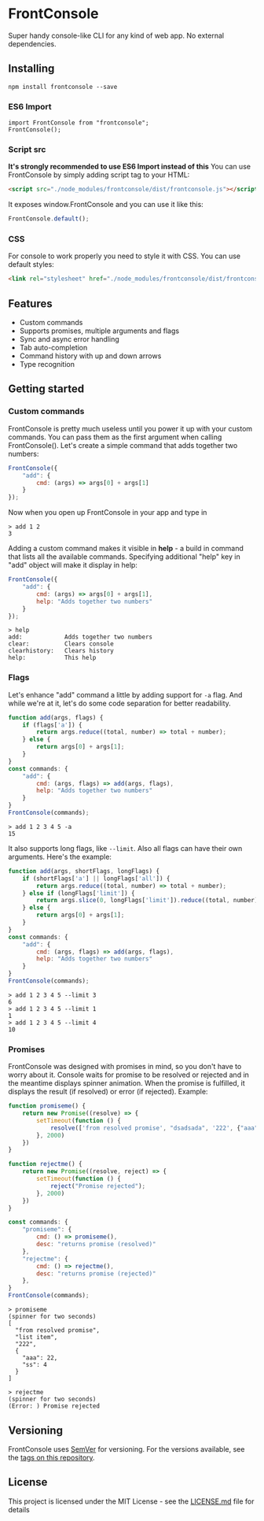 # FrontConsole
Super handy console-like CLI for any kind of web app. No external dependencies.

## Installing
```
npm install frontconsole --save
```

### ES6 Import
```
import FrontConsole from "frontconsole";
FrontConsole();
```

### Script src
**It's strongly recommended to use ES6 Import instead of this**
You can use FrontConsole by simply adding script tag to your HTML:
```html
<script src="./node_modules/frontconsole/dist/frontconsole.js"></script>
```
It exposes window.FrontConsole and you can use it like this:
```javascript
FrontConsole.default();
```
### CSS
For console to work properly you need to style it with CSS. You can use default styles:
```html
<link rel="stylesheet" href="./node_modules/frontconsole/dist/frontconsole.css">
```

## Features
* Custom commands
* Supports promises, multiple arguments and flags 
* Sync and async error handling
* Tab auto-completion
* Command history with up and down arrows
* Type recognition

## Getting started

### Custom commands 
FrontConsole is pretty much useless until you power it up with your custom commands. You can pass them as the first argument when calling FrontConsole().
Let's create a simple command that adds together two numbers:
```javascript
FrontConsole({
    "add": {
        cmd: (args) => args[0] + args[1]
    }
});
```
Now when you open up FrontConsole in your app and type in
```
> add 1 2
3
```
Adding a custom command makes it visible in **help** - a build in command that lists all the available commands.
Specifying additional "help" key in "add" object will make it display in help:
```javascript
FrontConsole({
    "add": {
        cmd: (args) => args[0] + args[1],
        help: "Adds together two numbers"
    }
});
```
```
> help
add:            Adds together two numbers
clear:          Clears console 
clearhistory:   Clears history 
help:           This help
```
### Flags
Let's enhance "add" command a little by adding support for `-a` flag.
And while we're at it, let's do some code separation for better readability.
```javascript
function add(args, flags) {
    if (flags['a']) {
        return args.reduce((total, number) => total + number);
    } else {
        return args[0] + args[1];
    }
}
const commands: {
    "add": {
        cmd: (args, flags) => add(args, flags),
        help: "Adds together two numbers"
    }
}
FrontConsole(commands);
```
```
> add 1 2 3 4 5 -a
15
```
It also supports long flags, like `--limit`. Also all flags can have their own arguments. Here's the example:
```javascript
function add(args, shortFlags, longFlags) {
    if (shortFlags['a'] || longFlags['all']) {
        return args.reduce((total, number) => total + number);
    } else if (longFlags['limit']) {
        return args.slice(0, longFlags['limit']).reduce((total, number) => total + number);
    } else {
        return args[0] + args[1];
    }
}
const commands: {
    "add": {
        cmd: (args, flags) => add(args, flags),
        help: "Adds together two numbers"
    }
}
FrontConsole(commands);
```
```
> add 1 2 3 4 5 --limit 3
6
> add 1 2 3 4 5 --limit 1
1
> add 1 2 3 4 5 --limit 4
10
```
### Promises
FrontConsole was designed with promises in mind, so you don't have to worry about it. Console waits for promise to be resolved or rejected and in the meantime displays spinner animation. When the promise is fulfilled, it displays the result (if resolved) or error (if rejected).
Example:
```javascript
function promiseme() {
    return new Promise((resolve) => {
        setTimeout(function () {
            resolve(['from resolved promise', "dsadsada", '222', {"aaa": 22, "ss": 4}]);
        }, 2000)
    })
}

function rejectme() {
    return new Promise((resolve, reject) => {
        setTimeout(function () {
            reject("Promise rejected");
        }, 2000)
    })
}

const commands: {
    "promiseme": {
        cmd: () => promiseme(),
        desc: "returns promise (resolved)"
    },
    "rejectme": {
        cmd: () => rejectme(),
        desc: "returns promise (rejected)"
    },
}
FrontConsole(commands);
```
```
> promiseme
(spinner for two seconds)
[
  "from resolved promise",
  "list item",
  "222",
  {
    "aaa": 22,
    "ss": 4
  }
]
```
```
> rejectme
(spinner for two seconds)
(Error: ) Promise rejected
```
## Versioning
FrontConsole uses [SemVer](http://semver.org/) for versioning. For the versions available, see the [tags on this repository](https://github.com/zorzysty/FrontConsole/tags).

## License
This project is licensed under the MIT License - see the [LICENSE.md](LICENSE.md) file for details
